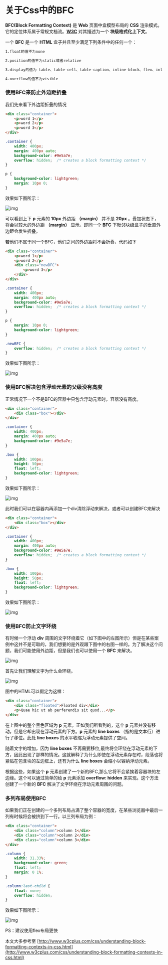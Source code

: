 # 关于Css中的BFC

__BFC(Block Formatting Context)__ 是 __Web__ 页面中盒模型布局的 __CSS__ 渲染模式。它的定位体系属于常规文档流。__[W3C](http://www.w3cplus.com/css/understanding-block-formatting-contexts-in-css.html©w3cplus.com)__ 对其描述为一个 __块级格式化上下文__。

一个 __BFC__ 是一个 __HTML__ 盒子并且至少满足下列条件中的任何一个：

```bash
1.float的值不为none

2.position的值不为static或者relative

3.display的值为 table、table-cell、table-caption、inline-block、flex、inline-flex

4.overflow的值不为visible
```

### 使用BFC来防止外边距折叠

我们先来看下外边距折叠的情况

```html
<div class="container">
    <p>word 1</p>
    <p>word 2</p>
    <p>word 3</p>
</div>
```

```css
.container {
    width: 400px;
    margin: 400px auto;
    background-color: #9e5a7e;
    overflow: hidden;  /* creates a block formatting context */
}

p {
    background-color: lightgreen;
    margin: 10px 0;
}
```
效果如下图所示：

![img](../assets/7.png)

可以看到上下 __p__ 元素的 __10px__ 外边距 __（margin）__ 并不是 __20px__ 。叠加状态下，将会以较大的外边距 __（margin）__ 显示。即同一个 __BFC__ 下毗邻块级盒子的垂直外边距会发生折叠。

若他们不属于同一个BFC，他们之间的外边距将不会折叠，代码如下

```html
<div class="container">
    <p>word 1</p>
    <p>word 2</p>
    <div class="newBFC">
    	<p>word 3</p>
    </div>
</div>
```

```css
.container {
    width: 400px;
    margin: 400px auto;
    background-color: #9e5a7e;
    overflow: hidden;  /* creates a block formatting context */
}

p {
    margin: 10px 0;
    background-color: lightgreen;
}

.newBFC {
    overflow: hidden;  /* creates a block formatting context */
}
```
效果如下图所示：

![img](../assets/8.png)

### 使用BFC解决包含浮动元素的父级没有高度

正常情况下一个不是BFC的容器中只包含浮动元素时，容器没有高度。

```html
<div class="container">
    <div class="box"></div>
</div>
```

```css
.container {
    width: 400px;
    margin: 400px auto;
    background-color: #9e5a7e;
}

.box {
    width: 100px;
    height: 50px;
    float: left;
    background-color: lightgreen;
}
```

效果如下图所示：

![img](../assets/9.png)

此时我们可以在容器内再添加一个div清除浮动来解决，或者可以创建BFC来解决

```html
<div class="container">
    <div class="box"></div>
</div>
```

```css
.container {
    width: 400px;
    margin: 400px auto;
    background-color: #9e5a7e;
    overflow: hidden;  /* creates a block formatting context */
}

.box {
    width: 100px;
    height: 50px;
    float: left;
    background-color: lightgreen;
}
```

效果如下图所示：

![img](../assets/10.png)

### 使用BFC防止文字环绕

有时候一个浮动 __div__ 周围的文字环绕着它（如下图中的左图所示）但是在某些案例中这并不是可取的，我们想要的是外观跟下图中的右图一样的。为了解决这个问题，我们可能使用外边距，但是我们也可以使用一个 __BFC__ 来解决。

![img](../assets/11.png)

首先让我们理解文字为什么会环绕。

![img](../assets/12.png)

图中的HTML可以假定为这样：

```html
<div class="container">
    <div class="floated">Floated div</div>
    <p>Quae hic ut ab perferendis sit quod...</p>
</div>
```

在上图中的整个黑色区域为 __p__ 元素。正如我们所看到的，这个 __p__ 元素并没有移动，但是它却出现在浮动元素的下方。__p__ 元素的 __line boxes__ （指的是文本行）进行了移位。此处 __line boxes__ 的水平收缩为浮动元素提供了空间。    
    
随着文字的增加，因为 __line boxes__ 不再需要移位,最终将会环绕在浮动元素的下方，因此出现了那样的情况。这就解释了为什么即使在浮动元素存在时，段落也将紧贴在包含块的左边框上，还有为什么 __line boxes__ 会缩小以容纳浮动元素。
    

根据这些，如果这个 __p__ 元素创建了一个新的BFC,那么它将不会紧挨着容器块的左边缘。这个可以通过简单的给 __p__ 元素添加 __overflow: hidden__ 来实现。这个方法创建了一个新的 __BFC__ 解决了文字环绕在浮动元素周围的问题。

### 多列布局使用BFC

如果我们正在创建的一个多列布局占满了整个容器的宽度，在某些浏览器中最后一列有时候将会被挤到下一行。以三列布局为例：

```html
<div class="container">
    <div class="column">column 1</div>
    <div class="column">column 2</div>
    <div class="column">column 3</div>
</div>
```

```css
.column {
    width: 31.33%;
    background-color: green;
    float: left;
    margin: 0 1%;
}

.column:last-child {
    float: none;
    overflow: hidden;
}
```
效果如下图所示：

![img](../assets/13.png)

PS：建议使用flex布局更快

本文大多参考至 [http://www.w3cplus.com/css/understanding-block-formatting-contexts-in-css.html](http://www.w3cplus.com/css/understanding-block-formatting-contexts-in-css.html)